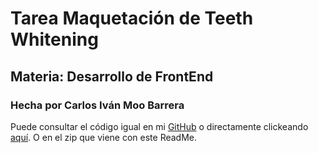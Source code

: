 # Tarea Maquetación de Teeth Whitening

## Materia: Desarrollo de FrontEnd

### Hecha por Carlos Iván Moo Barrera

Puede consultar el código igual en mi [GitHub](https://github.com/CarlosMoo) o directamente clickeando [aquí](https://github.com/CarlosMoo/teeth-whitening-cimb). O en el zip que viene con este ReadMe.
